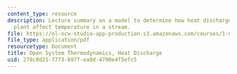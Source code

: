 ```yaml
---
content_type: resource
description: Lecture summary on a model to determine how heat discharges from a power
  plant affect temperature in a stream.
file: https://ol-ocw-studio-app-production.s3.amazonaws.com/courses/1-020-ecology-ii-engineering-for-sustainability-spring-2008/278c8d217773697fea8d4790e4f5efc5_lec11.pdf
file_type: application/pdf
resourcetype: Document
title: Open System Thermodynamics, Heat Discharge
uid: 278c8d21-7773-697f-ea8d-4790e4f5efc5
---
```

